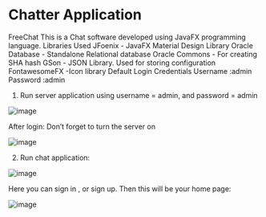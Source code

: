 # Chatter Application 
FreeChat
This is a Chat  software developed using JavaFX programming language. 
Libraries Used JFoenix - JavaFX Material Design Library
Oracle Database - Standalone Relational database Oracle Commons -
For creating SHA hash GSon - JSON Library. 
Used for storing configuration FontawesomeFX -Icon library 
Default Login Credentials 
Username :admin
Password :admin 
1.	Run server application using username = admin, and password = admin


![image](https://user-images.githubusercontent.com/34632263/39591252-8586e3ce-4f03-11e8-85fc-0fb32bcbaab3.png)



After login: Don’t forget to turn the server on


![image](https://user-images.githubusercontent.com/34632263/39591268-8d9722a4-4f03-11e8-8b5b-6e7c359c7843.png)


2.	Run chat application:


![image](https://user-images.githubusercontent.com/34632263/39591281-9378a314-4f03-11e8-9679-ea2332f5c880.png)

Here you can sign in , or sign up. Then this will be your home page:


![image](https://user-images.githubusercontent.com/34632263/39591289-9780bca8-4f03-11e8-9ca4-b181da44dab7.png)
